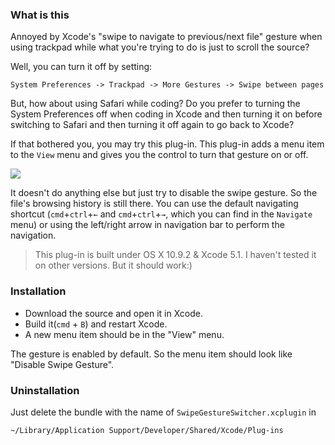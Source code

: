 ### What is this
Annoyed by Xcode's "swipe to navigate to previous/next file" gesture when using trackpad while what
you're trying to do is just to scroll the source?

Well, you can turn it off by setting:

    System Preferences -> Trackpad -> More Gestures -> Swipe between pages

But, how about using Safari while coding? Do you prefer to turning the System Preferences off when
coding in Xcode and then turning it on before switching to Safari and then turning it off again to
go back to Xcode?

If that bothered you, you may try this plug-in.
This plug-in adds a menu item to the `View` menu and gives you the control to turn that gesture on or off.

![](https://raw.github.com/tyeen/SwipeGestureSwitcher/master/screenshot.png)

It doesn't do anything else but just try to disable the swipe gesture. So the file's browsing
history is still there. You can use the default navigating shortcut (`cmd`+`ctrl`+`←` and
`cmd`+`ctrl`+`→`, which you can find in the `Navigate` menu) or using the left/right arrow in
navigation bar to perform the navigation.

> This plug-in is built under OS X 10.9.2 & Xcode 5.1. I haven't tested it on other versions.
But it should work:)

### Installation
* Download the source and open it in Xcode.
* Build it(`cmd` + `B`) and restart Xcode.
* A new menu item should be in the "View" menu.

The gesture is enabled by default. So the menu item should look like "Disable Swipe Gesture".

### Uninstallation
Just delete the bundle with the name of `SwipeGestureSwitcher.xcplugin` in

    ~/Library/Application Support/Developer/Shared/Xcode/Plug-ins
